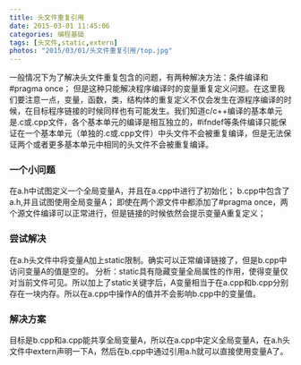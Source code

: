 ```yaml
---
title: 头文件重复引用
date: 2015-03-01 11:45:06
categories: 编程基础
tags: [头文件,static,extern]
photos: "2015/03/01/头文件重复引用/top.jpg"
---
```

一般情况下为了解决头文件重复包含的问题，有两种解决方法：条件编译和#pragma once；
但是这种只能解决程序编译时的变量重复定义问题。在这里我们要注意一点，变量，函数，类，结构体的重复定义不仅会发生在源程序编译的时候，在目标程序链接的时候同样也有可能发生。我们知道c/c++编译的基本单元是.c或.cpp文件，各个基本单元的编译是相互独立的，#ifndef等条件编译只能保证在一个基本单元（单独的.c或.cpp文件）中头文件不会被重复编译，但是无法保证两个或者更多基本单元中相同的头文件不会被重复编译。
### 一个小问题
在a.h中试图定义一个全局变量A，并且在a.cpp中进行了初始化；
b.cpp中包含了a.h,并且试图使用全局变量A；
即使在两个源文件中都添加了#pragma once，两个源文件编译可以正常进行，但是链接的时候依然会提示变量A重复定义；
### 尝试解决
在a.h头文件中将变量A加上static限制。确实可以正常编译链接了，但是b.cpp中访问变量A的值是空的。
分析：static具有隐藏变量全局属性的作用，使得变量仅对当前文件可见。所以加上了static关键字后，A变量相当于在a.cpp和b.cpp分别存在一块内存。所以在a.cpp中操作A的值并不会影响b.cpp中的变量值。
### 解决方案
目标是b.cpp和a.cpp能共享全局变量A，所以在a.cpp中定义全局变量A，在a.h头文件中extern声明一下A，然后在b.cpp中通过引用a.h就可以直接使用变量A了。